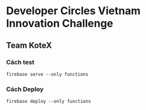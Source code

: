 # Developer Circles Vietnam Innovation Challenge 
## Team KoteX
### Cách test

```
firebase serve --only functions
```

### Cách Deploy

```
firebase deploy --only functions
```

